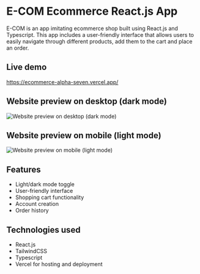 # E-COM Ecommerce React.js App

E-COM is an app imitating ecommerce shop built using React.js and Typescript. This app includes a user-friendly interface that allows users to easily navigate through different products, add them to the cart and place an order.

## Live demo

https://ecommerce-alpha-seven.vercel.app/

## Website preview on desktop (dark mode)

![Website preview on desktop (dark mode)](https://media.giphy.com/media/v1.Y2lkPTc5MGI3NjExdTQxZXRianJ6cnlnaDE0emtmMDQ2OHBraHE5OGUzb2gybGl3ZjFlciZlcD12MV9pbnRlcm5hbF9naWZfYnlfaWQmY3Q9Zw/cZrtI5Y627JlMNp3I8/giphy.gif)

## Website preview on mobile (light mode)

![Website preview on mobile (light mode)](https://media.giphy.com/media/v1.Y2lkPTc5MGI3NjExMGMzM3Y5d2V2cDJ4ZzUxMmRscGIxMWp1eGRrdG96NDdid3U2OTUyNCZlcD12MV9pbnRlcm5hbF9naWZfYnlfaWQmY3Q9Zw/93R92n9SxMHfMpoSlU/giphy.gif)

## Features

- Light/dark mode toggle
- User-friendly interface
- Shopping cart functionality
- Account creation
- Order history

## Technologies used

- React.js
- TailwindCSS
- Typescript
- Vercel for hosting and deployment
